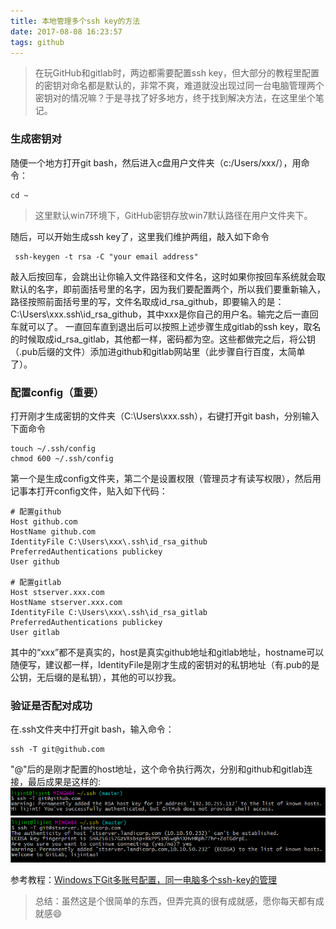 ```yaml
---
title: 本地管理多个ssh key的方法
date: 2017-08-08 16:23:57
tags: github
---
```


>在玩GitHub和gitlab时，两边都需要配置ssh key，但大部分的教程里配置的密钥对命名都是默认的，非常不爽，难道就没出现过同一台电脑管理两个密钥对的情况嘛？于是寻找了好多地方，终于找到解决方法，在这里坐个笔记。
<!--more-->

### 生成密钥对

随便一个地方打开git bash，然后进入c盘用户文件夹（c:/Users/xxx/），用命令：
```shell
cd ~
```
>这里默认win7环境下，GitHub密钥存放win7默认路径在用户文件夹下。

随后，可以开始生成ssh key了，这里我们维护两组，敲入如下命令
```shell
 ssh-keygen -t rsa -C "your email address"
```
敲入后按回车，会跳出让你输入文件路径和文件名，这时如果你按回车系统就会取默认的名字，即前面括号里的名字，因为我们要配置两个，所以我们要重新输入，路径按照前面括号里的写，文件名取成id_rsa_github，即要输入的是：C:\Users\xxx\.ssh\id_rsa_github，其中xxx是你自己的用户名。输完之后一直回车就可以了。
一直回车直到退出后可以按照上述步骤生成gitlab的ssh key，取名的时候取成id_rsa_gitlab，其他都一样，密码都为空。这些都做完之后，将公钥（.pub后缀的文件）添加进github和gitlab网站里（此步骤自行百度，太简单了）。

### 配置config（重要）
打开刚才生成密钥的文件夹（C:\Users\xxx\.ssh），右键打开git bash，分别输入下面命令
```shell
touch ~/.ssh/config
chmod 600 ~/.ssh/config
```
第一个是生成config文件夹，第二个是设置权限（管理员才有读写权限），然后用记事本打开config文件，贴入如下代码：
```shell
# 配置github
Host github.com                 
HostName github.com
IdentityFile C:\Users\xxx\.ssh\id_rsa_github
PreferredAuthentications publickey
User github

# 配置gitlab
Host stserver.xxx.com
HostName stserver.xxx.com
IdentityFile C:\Users\xxx\.ssh\id_rsa_gitlab
PreferredAuthentications publickey
User gitlab
```
其中的“xxx”都不是真实的，host是真实github地址和gitlab地址，hostname可以随便写，建议都一样，IdentityFile是刚才生成的密钥对的私钥地址（有.pub的是公钥，无后缀的是私钥），其他的可以抄我。

### 验证是否配对成功
在.ssh文件夹中打开git bash，输入命令：
```shell
ssh -T git@github.com
```
"@"后的是刚才配置的host地址，这个命令执行两次，分别和github和gitlab连接，最后成果是这样的:
![](本地管理多个ssh-key的方法/1.png)
![](本地管理多个ssh-key的方法/2.png)

参考教程：[Windows下Git多账号配置，同一电脑多个ssh-key的管理](http://www.cnblogs.com/popfisher/p/5731232.html)

>总结：虽然这是个很简单的东西，但弄完真的很有成就感，愿你每天都有成就感:smile: